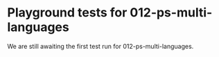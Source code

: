 # Playground tests for 012-ps-multi-languages
We are still awaiting the first test run for 012-ps-multi-languages.
